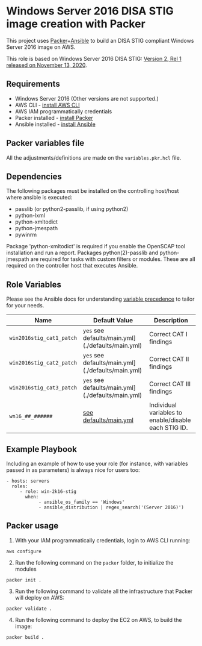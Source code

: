 Windows Server 2016 DISA STIG image creation with Packer
=========
This project uses [Packer](https://www.packer.io/)+[Ansible](https://www.ansible.com/) to build an DISA STIG compliant Windows Server 2016 image on AWS.

This role is based on Windows Server 2016 DISA STIG: [Version 2, Rel 1 released on November 13, 2020](https://dl.dod.cyber.mil/wp-content/uploads/stigs/zip/U_MS_Windows_Server_2016_V2R1_STIG.zip).

Requirements
------------
- Windows Server 2016 (Other versions are not supported.)
- AWS CLI - [install AWS CLI](https://docs.aws.amazon.com/cli/latest/userguide/getting-started-install.html)
- AWS IAM programmatically credentials
- Packer installed - [install Packer](https://learn.hashicorp.com/tutorials/packer/get-started-install-cli)
- Ansible installed - [install Ansible](https://docs.ansible.com/ansible/latest/installation_guide/intro_installation.html)

Packer variables file
----------------
All the adjustments/definitions are made on the `variables.pkr.hcl` file.


Dependencies
------------

The following packages must be installed on the controlling host/host where ansible is executed:

- passlib (or python2-passlib, if using python2)
- python-lxml
- python-xmltodict
- python-jmespath
- pywinrm

Package 'python-xmltodict' is required if you enable the OpenSCAP tool installation and run a report. Packages python(2)-passlib and python-jmespath are required for tasks with custom filters or modules. These are all required on the controller host that executes Ansible.

Role Variables
--------------

Please see the Ansible docs for understanding [variable precedence](https://docs.ansible.com/ansible/latest/user_guide/playbooks_variables.html#variable-precedence-where-should-i-put-a-variable) to tailor for your needs. 

| Name                     | Default Value       | Description                   |
|--------------------------|-----------------------------------------------------|----------------------|
| `win2016stig_cat1_patch` | `yes`  see defaults/main.yml](./defaults/main.yml)  | Correct CAT I findings        |
| `win2016stig_cat2_patch` | `yes`  see defaults/main.yml](./defaults/main.yml)  | Correct CAT II findings       |
| `win2016stig_cat3_patch` | `yes`  see defaults/main.yml](./defaults/main.yml)  | Correct CAT III findings      |
| `wn16_##_######`         | [see defaults/main.yml](./defaults/main.yml)        | Individual variables to enable/disable each STIG ID. |

Example Playbook
----------------

Including an example of how to use your role (for instance, with variables passed in as parameters) is always nice for users too:

    - hosts: servers
      roles:
         - role: win-2k16-stig
           when:
                - ansible_os_family == 'Windows'
                - ansible_distribution | regex_search('(Server 2016)')


Packer usage
----------------
1. With your IAM programmatically credentials, login to  AWS CLI running:
```shell
aws configure
```

2. Run the following command on the `packer` folder, to initialize the modules 
```shell
packer init .
```
3. Run the following command to validate all the infrastructure that Packer will deploy on AWS:
```shell
packer validate . 
```
 4. Run the following command to deploy the EC2 on AWS, to build the image:
```shell
packer build . 
```